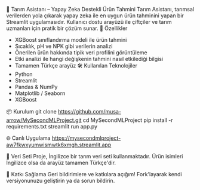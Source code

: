🌱 Tarım Asistanı – Yapay Zeka Destekli Ürün Tahmini
Tarım Asistanı, tarımsal verilerden yola çıkarak yapay zeka ile en uygun ürün tahminini yapan bir Streamlit uygulamasıdır. Kullanıcı dostu arayüzü ile çiftçiler ve tarım uzmanları için pratik bir çözüm sunar.
🚀 Özellikler
- XGBoost sınıflandırma modeli ile ürün tahmini
- Sıcaklık, pH ve NPK gibi verilerin analizi
- Önerilen ürün hakkında tipik veri profilini görüntüleme
- Etki analizi ile hangi değişkenin tahmini nasıl etkilediği bilgisi
- Tamamen Türkçe arayüz
🛠️ Kullanılan Teknolojiler
- Python
- Streamlit
- Pandas & NumPy
- Matplotlib / Seaborn
- XGBoost

📦 Kurulum
git clone https://github.com/musa-arrow/MySecondMLProject.git
cd MySecondMLProject
pip install -r requirements.txt
streamlit run app.py


🌐 Canlı Uygulama
https://mysecondmlproject-aw7fkwxyumwismwtk6xmgh.streamlit.app

📁 Veri Seti
Proje, İngilizce bir tarım veri seti kullanmaktadır. Ürün isimleri İngilizce olsa da arayüz tamamen Türkçe'dir.

🤝 Katkı Sağlama
Geri bildirimlere ve katkılara açığım! Fork'layarak kendi versiyonunuzu geliştirin ya da sorun bildirin.

